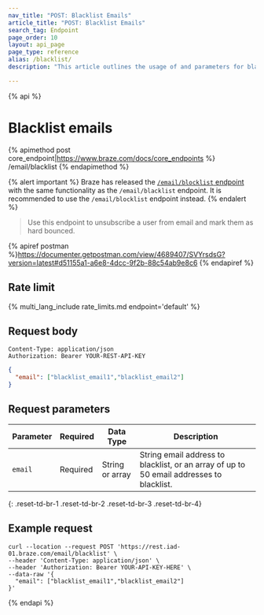 ```yaml
---
nav_title: "POST: Blacklist Emails"
article_title: "POST: Blacklist Emails"
search_tag: Endpoint
page_order: 10
layout: api_page
page_type: reference
alias: /blacklist/
description: "This article outlines the usage of and parameters for blacklisting user email addresses with the blacklist emails Braze endpoint."

---
```

{% api %}
# Blacklist emails
{% apimethod post core_endpoint|https://www.braze.com/docs/core_endpoints %} 
/email/blacklist
{% endapimethod %}

{% alert important %}
Braze has released the [`/email/blocklist` endpoint]({{site.baseurl}}/api/endpoints/email/post_blocklist/) with the same functionality as the `/email/blacklist` endpoint. It is recommended to use the `/email/blocklist` endpoint instead.
{% endalert %}

> Use this endpoint to unsubscribe a user from email and mark them as hard bounced.

{% apiref postman %}https://documenter.getpostman.com/view/4689407/SVYrsdsG?version=latest#d51155a1-a6e8-4dcc-9f2b-88c54ab9e8c6 {% endapiref %}

## Rate limit

{% multi_lang_include rate_limits.md endpoint='default' %}

## Request body

```
Content-Type: application/json
Authorization: Bearer YOUR-REST-API-KEY
```

```json
{
  "email": ["blacklist_email1","blacklist_email2"]
}
```

## Request parameters

| Parameter | Required | Data Type | Description |
| -----------|----------| --------|------- |
| `email` | Required | String or array | String email address to blacklist, or an array of up to 50 email addresses to blacklist. |
{: .reset-td-br-1 .reset-td-br-2 .reset-td-br-3  .reset-td-br-4}

## Example request
```
curl --location --request POST 'https://rest.iad-01.braze.com/email/blacklist' \
--header 'Content-Type: application/json' \
--header 'Authorization: Bearer YOUR-API-KEY-HERE' \
--data-raw '{
  "email": ["blacklist_email1","blacklist_email2"]
}'
```

{% endapi %}


